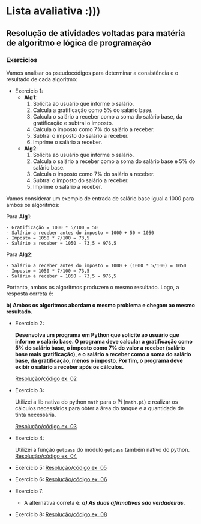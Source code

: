 # Lista avaliativa :)))

## Resolução de atividades voltadas para matéria de algoritmo e lógica de programação

### Exercicios

Vamos analisar os pseudocódigos para determinar a consistência e o resultado de cada algoritmo:

- Exercicio 1:
  - **Alg1**:
     1. Solicita ao usuário que informe o salário.
     2. Calcula a gratificação como 5% do salário base.
     3. Calcula o salário a receber como a soma do salário base, da gratificação e subtrai o imposto.
     4. Calcula o imposto como 7% do salário a receber.
     5. Subtrai o imposto do salário a receber.
     6. Imprime o salário a receber.
  - **Alg2**:
     1. Solicita ao usuário que informe o salário.
     2. Calcula o salário a receber como a soma do salário base e 5% do salário base.
     3. Calcula o imposto como 7% do salário a receber.
     4. Subtrai o imposto do salário a receber.
     5. Imprime o salário a receber.

 Vamos considerar um exemplo de entrada de salário base igual a 1000 para ambos os algoritmos:

  Para **Alg1**:

    - Gratificação = 1000 * 5/100 = 50
    - Salário a receber antes do imposto = 1000 + 50 = 1050
    - Imposto = 1050 * 7/100 = 73,5
    - Salário a receber = 1050 - 73,5 = 976,5

  Para **Alg2**:

    - Salário a receber antes do imposto = 1000 + (1000 * 5/100) = 1050
    - Imposto = 1050 * 7/100 = 73,5
    - Salário a receber = 1050 - 73,5 = 976,5

  Portanto, ambos os algoritmos produzem o mesmo resultado. Logo, a resposta correta é:

**b) Ambos os algoritmos abordam o mesmo problema e chegam ao mesmo resultado.**

- Exercicio 2:

    **Desenvolva um programa em Python que solicite ao usuário que informe o salário base. O programa deve calcular a gratificação como 5% do salário base, o imposto como 7% do valor a receber (salário base mais gratificação), e o salário a receber como a soma do salário base, da gratificação, menos o imposto. Por fim, o programa deve exibir o salário a receber após os cálculos.**

    [Resolução/código ex. 02](/exercises/ex02.py)

- Exercicio 3:

    Utilizei a lib nativa do python `math` para o Pi (`math.pi`) e realizar os
  cálculos necessários para obter a área do tanque e a quantidade de tinta necessária.

  [Resolução/código ex. 03](/exercises/ex03.py)

- Exercicio 4:

  Utilizei a função `getpass` do módulo `getpass` também nativo do python.
  [Resolução/código ex. 04](/exercises/ex04.py)

- Exercicio 5:
  [Resolução/código ex. 05](/exercises/ex05.py)

- Exercicio 6:
  [Resolução/código ex. 06](/exercises/ex06.py)

- Exercicio 7:
  - A alternativa correta é: ***a) As duas afirmativas são verdadeiras.***
- Exercicio 8:
  [Resolução/código ex. 08](/exercises/ex08.py)

